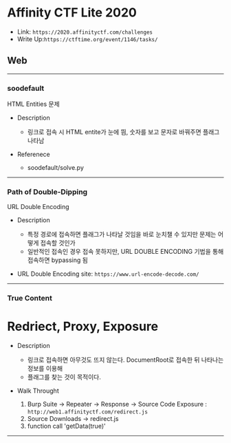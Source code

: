 # Affinity CTF Lite 2020
- Link: `https://2020.affinityctf.com/challenges`
- Write Up:`https://ctftime.org/event/1146/tasks/`

## Web

---
### soodefault
HTML Entities 문제

- Description
	- 링크로 접속 시 HTML entite가 눈에 띔, 숫자를 보고 문자로 바꿔주면 플래그 나타남

- Referenece  
	- soodefault/solve.py 

---

### Path of Double-Dipping

URL Double Encoding

- Description
	- 특정 경로에 접속하면 플래그가 나타날 것임을 바로 눈치챌 수 있지만 문제는 어떻게 접속할 것인가
	- 일반적인 접속인 경우 접속 못하지만, URL DOUBLE ENCODING 기법을 통해 접속하면 bypassing 됨

- URL Double Encoding site: `https://www.url-encode-decode.com/`

---

### True Content

# Redriect, Proxy, Exposure

- Description
	- 링크로 접속하면 아무것도 뜨지 않는다. DocumentRoot로 접속한 뒤 나타나는 정보를 이용해
	- 플래그를 찾는 것이 목적이다.

- Walk Throught
	1. Burp Suite -> Repeater -> Response -> Source Code Exposure
		: `http://web1.affinityctf.com/redirect.js`
	2. Source Downloads -> redirect.js
	3. function call 'getData(true)'
---


